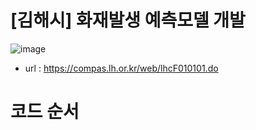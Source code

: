 # [김해시] 화재발생 예측모델 개발

![image](https://user-images.githubusercontent.com/47103479/70810288-daefb100-1e06-11ea-99eb-22d3ec9f291f.png)

- url : https://compas.lh.or.kr/web/lhcF010101.do

# 코드 순서

